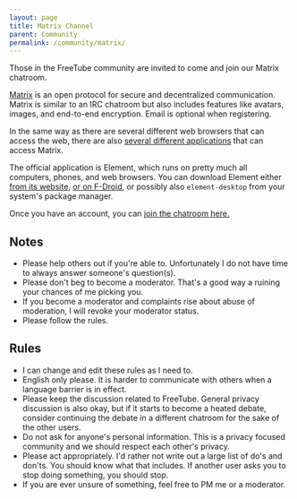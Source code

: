 ```yaml
---
layout: page
title: Matrix Channel
parent: Community
permalink: /community/matrix/
---
```


Those in the FreeTube community are invited to come and join our Matrix chatroom.

[Matrix](https://matrix.org/) is an open protocol for secure and decentralized communication. Matrix is similar to an IRC chatroom but also includes features like avatars, images, and end-to-end encryption. Email is optional when registering.

In the same way as there are several different web browsers that can access the web, there are also [several different applications](https://matrix.org/clients/) that can access Matrix.

The official application is Element, which runs on pretty much all computers, phones, and web browsers. You can download Element either [from its website](https://element.io/), [or on F-Droid](https://f-droid.org/en/packages/im.vector.app/), or possibly also `element-desktop` from your system's package manager.

Once you have an account, you can [join the chatroom here.](https://matrix.to/#/#freetube:matrix.org?via=matrix.org&via=privacytools.io&via=tchncs.de)

## Notes

* Please help others out if you're able to. Unfortunately I do not have time to always answer someone's question(s).
* Please don't beg to become a moderator.  That's a good way a ruining your chances of me picking you.
* If you become a moderator and complaints rise about abuse of moderation, I will revoke your moderator status.
* Please follow the rules.

## Rules

* I can change and edit these rules as I need to.
* English only please.  It is harder to communicate with others when a language barrier is in effect.
* Please keep the discussion related to FreeTube. General privacy discussion is also okay, but if it starts to become a heated debate, consider continuing the debate in a different chatroom for the sake of the other users.
* Do not ask for anyone's personal information.  This is a privacy focused community and we should respect each other's privacy.
* Please act appropriately. I'd rather not write out a large list of do's and don'ts. You should know what that includes. If another user asks you to stop doing something, you should stop.
* If you are ever unsure of something, feel free to PM me or a moderator.
